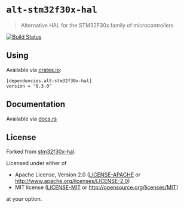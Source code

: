 # `alt-stm32f30x-hal`

> Alternative HAL for the STM32F30x family of microcontrollers

[`embedded-hal`]: https://crates.io/crates/embedded-hal

[![Build Status](https://travis-ci.org/copterust/alt-stm32f30x-hal.svg?branch=master)](https://travis-ci.org/copterust/alt-stm32f30x-hal)

## Using

Available via [crates.io](https://crates.io/crates/alt-stm32f30x-hal):

```
[dependencies.alt-stm32f30x-hal]
version = "0.3.0"
```

## Documentation

Available via [docs.rs](https://docs.rs/alt-stm32f30x-hal/0.3.0/alt_stm32f30x_hal/)

## License

Forked from [stm32f30x-hal](http://github.com/japaric/stm32f30x-hal).

Licensed under either of

- Apache License, Version 2.0 ([LICENSE-APACHE](LICENSE-APACHE) or
  http://www.apache.org/licenses/LICENSE-2.0)
- MIT license ([LICENSE-MIT](LICENSE-MIT) or http://opensource.org/licenses/MIT)

at your option.
